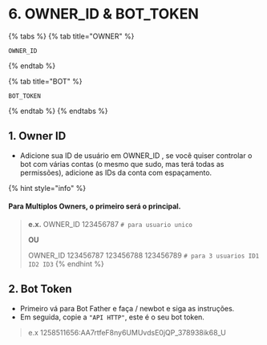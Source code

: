 # 6. OWNER\_ID & BOT\_TOKEN

{% tabs %}
{% tab title="OWNER" %}
```text
OWNER_ID 
```
{% endtab %}

{% tab title="BOT" %}
```text
BOT_TOKEN
```
{% endtab %}
{% endtabs %}

## 1. Owner ID <a id="1-owner-id"></a>

* Adicione sua ID de usuário em OWNER\_ID , se você quiser controlar o bot com várias contas \(o mesmo que sudo, mas terá todas as permissões\), adicione as IDs da conta com espaçamento.

{% hint style="info" %}


#### Para Multiplos Owners, o primeiro será o principal.

> **e.x.** OWNER\_ID 123456787 `# para usuario unico`
>
> **OU**
>
> OWNER\_ID 123456787 123456788 123456789 `# para 3 usuarios ID1 ID2 ID3`
{% endhint %}



## 2. Bot Token <a id="2-bot-token"></a>

* Primeiro vá para Bot Father e faça / newbot e siga as instruções.
* Em seguida, copie a `"API HTTP"`, este é o seu bot token.

> e.x 1258511656:AA7rtfeF8ny6UMUvdsE0jQP\_378938ik68\_U



